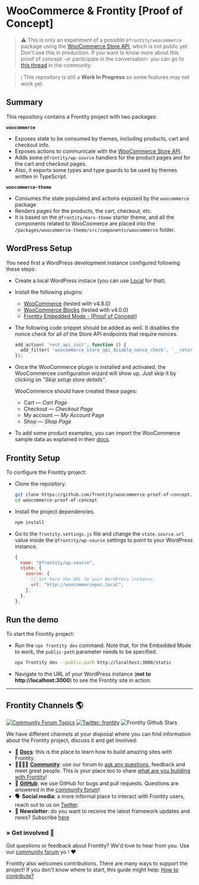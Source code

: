 # WooCommerce & Frontity [Proof of Concept]

> ⚠️ This is only an experiment of a possible `@frontity/woocommerce` package using the [WooCommerce Store API](https://github.com/woocommerce/woocommerce-gutenberg-products-block/tree/trunk/src/StoreApi), which is not public yet. Don't use this in production. If you want to know more about this proof of concept -or participate in the conversation- you can go to [this thread](https://community.frontity.org/t/woocommerce-proof-of-concept/3596) in the community.

> ℹ️ This repository is still a **Work In Progress** so some features may not work yet.

## Summary

This repository contains a Frontity project with two packages:

**`woocommerce`**

- Exposes state to be consumed by themes, including products, cart and checkout info.
- Exposes actions to communicate with the [WooCommerce Store API](https://github.com/woocommerce/woocommerce-gutenberg-products-block/tree/trunk/src/StoreApi).
- Adds some `@frontity/wp-source` handlers for the product pages and for the cart and checkout pages.
- Also, it exports some types and type guards to be used by themes written in TypeScript.

**`woocommerce-theme`**

- Consumes the state populated and actions exposed by the `woocommerce` package
- Renders pages for the products, the cart, checkout, etc.
- It is based on the `@frontity/mars-theme` starter theme, and all the components related to WooCoomerce are placed into the `/packages/woocommerce-theme/src/components/woocommerce` folder.

## WordPress Setup

You need first a WordPress development instance configured following these steps:

- Create a local WordPress instace (you can use [Local](https://localwp.com/) for that).

- Install the following plugins:

  - [WooCommerce](https://wordpress.org/plugins/woocommerce/) (tested with v4.8.0)
  - [WooCommerce Blocks](https://wordpress.org/plugins/woo-gutenberg-products-block/) (tested with v4.0.0)
  - [Frontity Embedded Mode - [Proof of Concept]](https://github.com/frontity/frontity-embedded-proof-of-concept/)

- The following code snippet should be added as well. It disables the nonce check for all of the Store API endpoints that require nonces.

  ```php
  add_action( 'rest_api_init', function () {
    add_filter( 'woocommerce_store_api_disable_nonce_check', '__return_true' );
  });
  ```

- Once the WooCommerce plugin is installed and activated, the WooCommercee configuration wizard will show up. Just skip it by clicking on _"Skip setup store details"_.

  WooCommerce should have created these pages:

  - Cart — _Cart Page_
  - Checkout — _Checkout Page_
  - My account — _My Account_ Page
  - Shop — _Shop Page_

- To add some product examples, you can import the WooCommerce sample data as explained in their [docs](https://docs.woocommerce.com/document/importing-woocommerce-sample-data/).

## Frontity Setup

To configure the Frontity project:

- Clone the repository.

  ```bash
  git clone https://github.com/frontity/woocommerce-proof-of-concept.git
  cd woocommerce-proof-of-concept
  ```

- Install the project dependencies.

  ```bash
  npm install
  ```

- Go to the `frontity.settings.js` file and change the `state.source.url` value inside the `@frontity/wp-source` settings to point to your WordPress instance.

  ```js
  {
    name: "@frontity/wp-source",
    state: {
      source: {
        // Set here the URL to your WordPress instance.
        url: "http://woocommercepoc.local",
      },
    },
  },
  ```

## Run the demo

To start the Frontity project:

- Run the `npx frontity dev` command. Note that, for the Embedded Mode to work, the `public-path` parameter needs to be specified.

  ```bash
  npx frontity dev --public-path http://localhost:3000/static
  ```

- Navigate to the URL of your WordPress instance (**not to http://localhost:3000**) to see the Frontity site in action.

---

## Frontity Channels 🌎

[![Community Forum Topics](https://img.shields.io/discourse/topics?color=blue&label=community%20forum&server=https%3A%2F%2Fcommunity.frontity.org%2F)](https://community.frontity.org/) [![Twitter: frontity](https://img.shields.io/twitter/follow/frontity.svg?style=social)](https://twitter.com/frontity) ![Frontity Github Stars](https://img.shields.io/github/stars/frontity/frontity?style=social)

We have different channels at your disposal where you can find information about the Frontity project, discuss it and get involved:

- 📖 **[Docs](https://docs.frontity.org)**: this is the place to learn how to build amazing sites with Frontity.
- 👨‍👩‍👧‍👦 **[Community](https://community.frontity.org/)**: use our forum to [ask any questions](https://community.frontity.org/c/dev-talk-questions), feedback and meet great people. This is your place too to share [what are you building with Frontity](https://community.frontity.org/c/showcases)!
- 🐞 **[GitHub](https://github.com/frontity)**: we use GitHub for bugs and pull requests. Questions are answered in the [community forum](https://community.frontity.org/)!
- 🗣 **Social media**: a more informal place to interact with Frontity users, reach out to us on [Twitter](https://twitter.com/frontity).
- 💌 **Newsletter**: do you want to receive the latest framework updates and news? Subscribe [here](https://frontity.org/)

### » Get involved 🤗

Got questions or feedback about Frontity? We'd love to hear from you. Use our [community forum](https://community.frontity.org) yo ! ❤️

Frontity also welcomes contributions. There are many ways to support the project! If you don't know where to start, this guide might help: [How to contribute?](https://docs.frontity.org/contributing/how-to-contribute)
